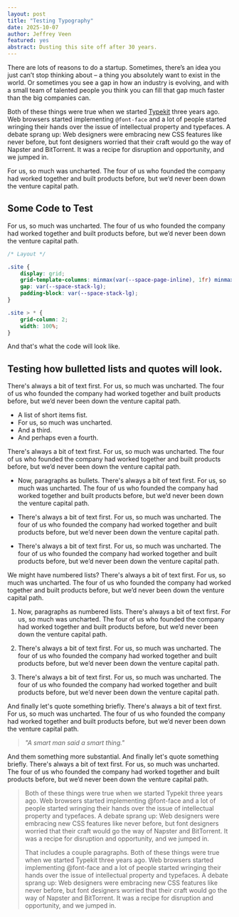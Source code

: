 ```yaml
---
layout: post
title: "Testing Typography"
date: 2025-10-07
author: Jeffrey Veen
featured: yes
abstract: Dusting this site off after 30 years.
---
```

There are lots of reasons to do a startup. Sometimes, there’s an idea you just can’t stop thinking about – a thing you absolutely want to exist in the world. Or sometimes you see a gap in how an industry is evolving, and with a small team of talented people you think you can fill that gap much faster than the big companies can.

Both of these things were true when we started [Typekit](https://blog.typekit.com/2009/05/27/introducing-typekit/) three years ago. Web browsers started implementing `@font-face` and a lot of people started wringing their hands over the issue of intellectual property and typefaces. A debate sprang up: Web designers were embracing new CSS features like never before, but font designers worried that their craft would go the way of Napster and BitTorrent. It was a recipe for disruption and opportunity, and we jumped in.

For us, so much was uncharted. The four of us who founded the company had worked together and built products before, but we’d never been down the venture capital path.

## Some Code to Test

For us, so much was uncharted. The four of us who founded the company had worked together and built products before, but we’d never been down the venture capital path.

```css
/* Layout */

.site {
    display: grid;
    grid-template-columns: minmax(var(--space-page-inline), 1fr) minmax(auto, var(--layout-content-max)) minmax(var(--space-page-inline), 1fr);
    gap: var(--space-stack-lg);
    padding-block: var(--space-stack-lg);
}

.site > * {
    grid-column: 2;
    width: 100%;
}
```

And that's what the code will look like.

## Testing how bulletted lists and quotes will look.

There's always a bit of text first. For us, so much was uncharted. The four of us who founded the company had worked together and built products before, but we’d never been down the venture capital path.

- A list of short items fist.
- For us, so much was uncharted.
- And a third.
- And perhaps even a fourth.

There's always a bit of text first. For us, so much was uncharted. The four of us who founded the company had worked together and built products before, but we’d never been down the venture capital path.

- Now, paragraphs as bullets. There's always a bit of text first. For us, so much was uncharted. The four of us who founded the company had worked together and built products before, but we’d never been down the venture capital path.

- There's always a bit of text first. For us, so much was uncharted. The four of us who founded the company had worked together and built products before, but we’d never been down the venture capital path.

- There's always a bit of text first. For us, so much was uncharted. The four of us who founded the company had worked together and built products before, but we’d never been down the venture capital path.

We might have numbered lists? There's always a bit of text first. For us, so much was uncharted. The four of us who founded the company had worked together and built products before, but we’d never been down the venture capital path.

1. Now, paragraphs as numbered lists. There's always a bit of text first. For us, so much was uncharted. The four of us who founded the company had worked together and built products before, but we’d never been down the venture capital path.

2. There's always a bit of text first. For us, so much was uncharted. The four of us who founded the company had worked together and built products before, but we’d never been down the venture capital path.

3. There's always a bit of text first. For us, so much was uncharted. The four of us who founded the company had worked together and built products before, but we’d never been down the venture capital path.

And finally let's quote something briefly. There's always a bit of text first. For us, so much was uncharted. The four of us who founded the company had worked together and built products before, but we’d never been down the venture capital path.

> _"A smart man said a smart thing."_

And them something more substantial. And finally let's quote something briefly. There's always a bit of text first. For us, so much was uncharted. The four of us who founded the company had worked together and built products before, but we’d never been down the venture capital path.

> Both of these things were true when we started Typekit three years ago. Web browsers started implementing @font-face and a lot of people started wringing their hands over the issue of intellectual property and typefaces. A debate sprang up: Web designers were embracing new CSS features like never before, but font designers worried that their craft would go the way of Napster and BitTorrent. It was a recipe for disruption and opportunity, and we jumped in.
>
> That includes a couple paragraphs. Both of these things were true when we started Typekit three years ago. Web browsers started implementing @font-face and a lot of people started wringing their hands over the issue of intellectual property and typefaces. A debate sprang up: Web designers were embracing new CSS features like never before, but font designers worried that their craft would go the way of Napster and BitTorrent. It was a recipe for disruption and opportunity, and we jumped in.

